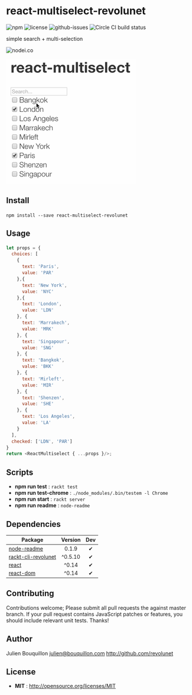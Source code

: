 # react-multiselect-revolunet

![npm](https://img.shields.io/npm/v/react-multiselect-revolunet.svg) ![license](https://img.shields.io/npm/l/react-multiselect-revolunet.svg) ![github-issues](https://img.shields.io/github/issues/.git.svg)  ![Circle CI build status](https://circleci.com/gh/.git.svg?style=svg)

simple search + multi-selection

![nodei.co](https://nodei.co/npm/react-multiselect-revolunet.png?downloads=true&downloadRank=true&stars=true)

![demo](./demo.gif)

## Install

`npm install --save react-multiselect-revolunet`

## Usage


```js
let props = {
  choices: [
    {
      text: 'Paris',
      value: 'PAR'
    },{
      text: 'New York',
      value: 'NYC'
    },{
      text: 'London',
      value: 'LDN'
    }, {
      text: 'Marrakech',
      value: 'MRK'
    }, {
      text: 'Singapour',
      value: 'SNG'
    }, {
      text: 'Bangkok',
      value: 'BKK'
    }, {
      text: 'Mirleft',
      value: 'MIR'
    }, {
      text: 'Shenzen',
      value: 'SHE'
    }, {
      text: 'Los Angeles',
      value: 'LA'
    }
  ],
  checked: ['LDN', 'PAR']
}
return <ReactMultiselect { ...props }/>;
```

## Scripts

 - **npm run test** : `rackt test`
 - **npm run test-chrome** : `./node_modules/.bin/testem -l Chrome`
 - **npm run start** : `rackt server`
 - **npm run readme** : `node-readme`

## Dependencies

Package | Version | Dev
--- |:---:|:---:
[node-readme](https://www.npmjs.com/package/node-readme) | 0.1.9 | ✔
[rackt-cli-revolunet](https://www.npmjs.com/package/rackt-cli-revolunet) | ^0.5.10 | ✔
[react](https://www.npmjs.com/package/react) | ^0.14 | ✔
[react-dom](https://www.npmjs.com/package/react-dom) | ^0.14 | ✔


## Contributing

Contributions welcome; Please submit all pull requests the against master branch. If your pull request contains JavaScript patches or features, you should include relevant unit tests. Thanks!

## Author

Julien Bouquillon <julien@bouquillon.com> http://github.com/revolunet

## License

 - **MIT** : http://opensource.org/licenses/MIT
